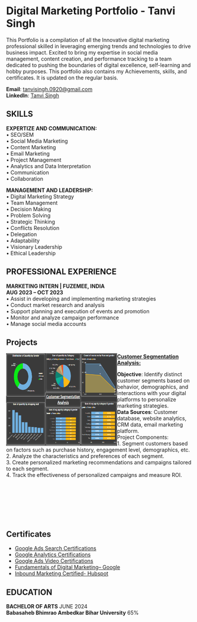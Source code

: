 # Digital Marketing Portfolio - Tanvi Singh

This Portfolio is a compilation of all the Innovative digital marketing professional skilled in leveraging emerging trends and technologies to drive business impact. Excited to bring my expertise in social media management, content creation, and performance tracking to a team dedicated to pushing the boundaries of digital excellence, self-learning and hobby purposes. This portfolio also contains my Achievements, skills, and certificates. It is updated on the regular basis.

**Email**: [tanvisingh.0920@gmail.com](tanvisingh.0920@gmail.com)
<br/>
**LinkedIn**: [Tanvi Singh](https://www.linkedin.com/in/tanvisingh0901/)

## SKILLS
**EXPERTIZE AND COMMUNICATION:**  <br/>
• SEO/SEM <br/>
• Social Media Marketing <br/>
• Content Marketing <br/>
• Email Marketing <br/>
• Project Management <br/>
• Analytics and Data Interpretation <br/>
• Communication <br/>
• Collaboration  <br/>

**MANAGEMENT AND LEADERSHIP:**  <br/>
• Digital Marketing Strategy <br/>
• Team Management <br/>
• Decision Making <br/>
• Problem Solving <br/>
• Strategic Thinking <br/>
• Conflicts Resolution <br/>
• Delegation <br/>
• Adaptability <br/>
• Visionary Leadership <br/>
• Ethical Leadership <br/>

## PROFESSIONAL EXPERIENCE

**MARKETING INTERN | FUZEMEE, INDIA** <br/>
**AUG 2023 – OCT 2023** <br/>
•	Assist in developing and implementing marketing strategies <br/>
•	Conduct market research and analysis <br/>
•	Support planning and execution of events and promotion <br/>
•	Monitor and analyze campaign performance <br/>
•	Manage social media accounts <br/>

## Projects

<img align="left" width="300" height="250" src="https://github.com/Anonymous-Tanvi/Customer-Segmentation-Analysis/blob/08049bb16e1dbfbe4fbb1b900015bdf13c1fa7c6/Customer%20Segmentation%20Analysis.png"> **[Customer Segmentation Analysis:](https://github.com/Anonymous-Tanvi/Customer-Segmentation-Analysis.git)**

**Objective**: Identify distinct customer segments based on behavior, demographics, and interactions with your digital platforms to personalize marketing strategies. <br />
**Data Sources**: Customer database, website analytics, CRM data, email marketing platform.<br />
Project Components:<br />
     1. Segment customers based on factors such as purchase history, engagement level, demographics, etc.<br />
     2. Analyze the characteristics and preferences of each segment.<br />
     3. Create personalized marketing recommendations and campaigns tailored to each segment.<br />
     4. Track the effectiveness of personalized campaigns and measure ROI.
   #  <br />
<br />

## Certificates

- [Google Ads Search Certifications](https://github.com/Anonymous-Tanvi/Portfolio.github.io/blob/d63c381701be0424a34cfd545d4e9387b5f6f241/Certifications/Google%20Ads%20Search%20Certification%20Tanvi%20Singh%20Skillshop.png)
- [Google Analytics Certifications](https://github.com/Anonymous-Tanvi/Portfolio.github.io/blob/d63c381701be0424a34cfd545d4e9387b5f6f241/Certifications/Google%20analytics%20certification.png)
- [Google Ads Video Certifications](https://github.com/Anonymous-Tanvi/Portfolio.github.io/blob/d63c381701be0424a34cfd545d4e9387b5f6f241/Certifications/Google%20ads%20video%20certification.png)
- [Fundamentals of Digital Marketing– Google](https://github.com/Anonymous-Tanvi/Portfolio.github.io/blob/d63c381701be0424a34cfd545d4e9387b5f6f241/Certifications/Fundamentals%20of%20digital%20marketing.png)
- [Inbound Marketing Certified- Hubspot](https://github.com/Anonymous-Tanvi/Portfolio.github.io/blob/d63c381701be0424a34cfd545d4e9387b5f6f241/Certifications/Inbound%20marketing%20certified.png)


## EDUCATION

**BACHELOR OF ARTS** 									      JUNE 2024  <br/>
**Babasaheb Bhimrao Ambedkar Bihar University**			65%  
